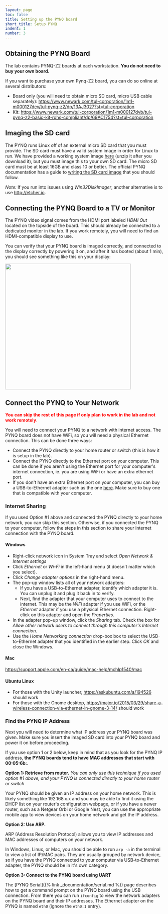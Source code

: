 ```yaml
---
layout: page
toc: false
title: Setting up the PYNQ board
short_title: Setup PYNQ
indent: 1
number: 3
---
```





## Obtaining the PYNQ Board 

The lab contains PYNQ-Z2 boards at each workstation.  **You do not need to buy your own board.**  

<!-- <span style="color:red">**You can skip this step if you only plan to work in the lab and not work remotely**.
</span> -->

If you want to purchase your own Pynq-Z2 board, you can do so online at several distributors:
  * Board only (you will need to obtain micro SD card, micro USB cable separately): <https://www.newark.com/tul-corporation/1m1-m000127dev/tul-pynq-z2/dp/13AJ3027?st=tul-corporation>
  * Kit: <https://www.newark.com/tul-corporation/1m1-m000127dvb/tul-pynq-z2-basic-kit-rohs-compliant/dp/69AC1754?st=tul-corporation>

<!-- 
Each student will need to obtain their own PYNQ board. If you are on campus you can pickup one in person from the EE shop. If you are not in Provo this semester, you can have a PYNQ board shipped to you by following the procedure below. Students who obtain their board at the shop window will need to provide a refundable deposit of $125.00 via Cougar Cash. If BYU is shipping the board to you, you will need to add $8.00 for shipping. The $125 deposit will be returned to you once you have returned a working board to the shop. Note that the shop is supposed to supply you with a micro-USB cable. Please ask for the cable if they forget to provide one. -->


<!-- 
==== Arranging Shipping for a PYNQ Board ====

  - Make sure there is at least $133.00 Cougar Cash on your account.
  - Send an email to the department secretaries (ecen_secretaries@byu.edu) with your net-id and your shipping address. Your net-id authorizes the secretaries to charge $133.00 to your account ($125 is refundable).
  - Students are responsible for return shipping.
  - $125 will be returned once the board has been received in good working condition. -->

## Imaging the SD card 
The PYNQ runs Linux off of an external micro SD card that you must provide.  The SD card must have a valid system image in order for Linux to run.  We have provided a working system image [here](https://byu.box.com/s/5o669wg1lh4dlh0asb07ucl32ppesdvp) (unzip it after you download it), but you must image this to your own SD card.  The micro SD card must be at least 16GB and class 10 or better. The official PYNQ documentation has a guide to [writing the SD card image](http://pynq.readthedocs.io/en/latest/appendix.html#writing-the-sd-card-image) that you should follow. 

*Note:* If you run into issues using *Win32DiskImager*, another alternative is to use <http://etcher.io>.

## Connecting the PYNQ Board to a TV or Monitor 

The PYNQ video signal comes from the HDMI port labeled *HDMI Out* located on the topside of the board. This should already be connected to a dedicated monitor in the lab.  If you work remotely, you will need to find an HDMI-compatible display to use.  

<!-- As we are not using a lab room this year, you must provide your own display and HDMI cable (nothing fancy). We have tested the PYNQ board and found that it works correctly with just about any computer monitor and most TVs (though not all).  -->

You can verify that your PYNQ board is imaged correctly, and connected to the display correctly by powering it on, and after it has booted (about 1 min), you should see something like this on your display:

<img src = "{% link media/setup/pynqdisplaytestimage.jpg %}" width="400">

## Connect the PYNQ to Your Network

<span style="color:red">**You can skip the rest of this page if only plan to work in the lab and not work remotely**.
</span>

You will need to connect your PYNQ to a network with internet access.  The PYNQ board does not have WiFi, so you will need a physical Ethernet connection.  This can be done three ways:
  - Connect the PYNQ directly to your home router or switch (this is how it is setup in the lab).
  - Connect the PYNQ directly to the Ethernet port on your computer.  This can be done if you aren't using the Ethernet port for your computer's internet connection, ie. you are using WiFi or have an extra ethernet port.
  - If you don't have an extra Ethernet port on your computer, you can buy a USB-to-Ethernet adapter such as the one [here](https://www.amazon.com/Cable-Matters-Ethernet-Adapter-Supporting/dp/B00BBD7NFU/ref=sr_1_5?crid=2VLSDOH1QTN7Q&dchild=1&keywords=usb+to+ethernet+adapter&qid=1594321211&sprefix=usb+to+eth%2Caps%2C188&sr=8-5).  Make sure to buy one that is compatible with your computer.

### Internet Sharing

If you used Option #1 above and connected the PYNQ directly to your home network, you can skip this section.  Otherwise, if you connected the PYNQ to your computer, follow the steps in this section to share your internet connection with the PYNQ board.

#### Windows

  * Right-click network icon in System Tray and select *Open Network & Internet settings*
  * Click *Ethernet* or *Wi-Fi* in the left-hand menu (it doesn't matter which you select).
  * Click *Change adapter options* in the right-hand menu.
  * The pop-up window lists all of your network adapters:
      * If you have a USB-to-Ethernet adapter, identify which adapter it is.  You can unplug it and plug it back in to verify.
      * Next, find the adapter that your computer uses to connect to the internet.  This may be the *WiFi* adapter if you use WiFi, or the *Ethernet* adapter if you use a physical Ethernet connection. Right-click on this adapter and open the *Properties*.
  * In the adapter pop-up window, click the *Sharing* tab.  Check the box for *Allow other network users to connect through this computer's Internet connection*.
  * Use the *Home Networking connection* drop-box box to select the USB-to-Ethernet adapter that you identified in the earlier step. Click *OK* and close the Windows.  

#### Mac

<https://support.apple.com/en-ca/guide/mac-help/mchlp1540/mac>

#### Ubuntu Linux
  * For those with the Unity launcher, <https://askubuntu.com/a/194526> should work
  * For those with the Gnome desktop, <https://major.io/2015/03/29/share-a-wireless-connection-via-ethernet-in-gnome-3-14/> should work

### Find the PYNQ IP Address 

Next you will need to determine what IP address your PYNQ board was given.  Make sure you insert the imaged SD card into your PYNQ board and power it on before proceeding.

If you use option 1 or 2 below, keep in mind that as you look for the PYNQ IP address, **the PYNQ boards tend to have MAC addresses that start with 00:05:6b:**.   

**Option 1: Retrieve from router.** *You can only use this technique if you used option #1 above, and your PYNQ is connected directly to your home router or switch*

Your PYNQ should be given an IP address on your home network.  This is likely something like 192.168.x.x and you may be able to find it using the DHCP list on your router's configuration webpage, or if you have a newer router, such as a Netgear Orbi or Google Nest, you can use the appropriate mobile app to view devices on your home network and get the IP address.


**Option 2: Use ARP.** 

ARP (Address Resolution Protocol) allows you to view IP addresses and MAC addresses of computers on your network.  

In Windows, Linux, or Mac, you should be able to run `arp -a` in the terminal to view a list of IP/MAC pairs.  They are usually grouped by network device, so if you have the PYNQ connected to your computer via USB-to-Ethernet adapter, the PYNQ should be in it's own category. 



**Option 3: Connect to the PYNQ board using UART**

The [PYNQ Serial]({% link _documentation/serial.md %}) page describes how to get a command prompt on the PYNQ board using the USB connection.  From there you can run `ifconfig` to view the network adapters on the PYNQ board and their IP addresses.  The Ethernet adapter on the PYNQ is named `eth0` (ignore the `eth0:1` entry).




